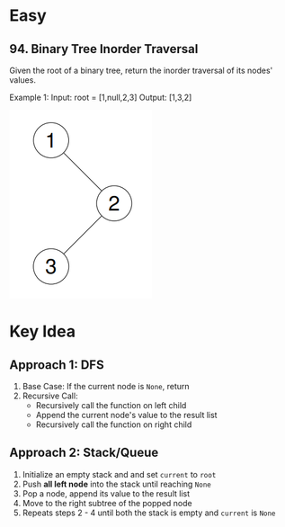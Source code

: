 # Easy
## 94. Binary Tree Inorder Traversal
Given the root of a binary tree, return the inorder traversal of its nodes' values.

Example 1:
Input: root = [1,null,2,3]
Output: [1,3,2]

![image](../images/screenshot-2024-08-29-202743.png)

# Key Idea
## Approach 1: DFS
1. Base Case: If the current node is `None`, return
2. Recursive Call:
    - Recursively call the function on left child
    - Append the current node's value to the result list
    - Recursively call the function on right child
    

## Approach 2: Stack/Queue
1. Initialize an empty stack and and set `current` to `root`
2. Push **all left node** into the stack until reaching `None`
3. Pop a node, append its value to the result list
4. Move to the right subtree of the popped node
5. Repeats steps 2 - 4 until both the stack is empty and `current` is `None`